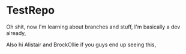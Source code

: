 # TestRepo

Oh shit, now I'm learning about branches and stuff,
I'm basically a dev already,

Also hi Alistair and BrockOllie if you guys end up seeing this,
